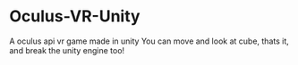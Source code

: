 # Oculus-VR-Unity
A oculus api vr game made in unity
You can move and look at cube, thats it, and break the unity engine too!
